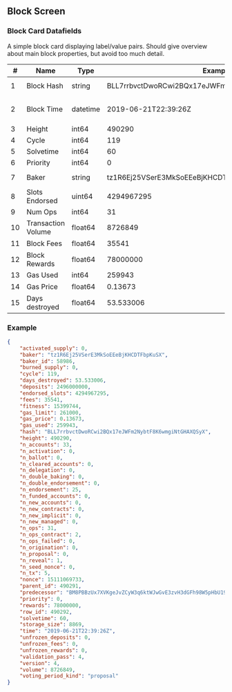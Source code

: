 ## Block Screen

### Block Card Datafields

A simple block card displaying label/value pairs. Should give overview about main block properties, but avoid too much detail.

| #  | Name                   | Type     | Example | Display as |
|----|------------------------|----------|---------|------------|
| 1  | Block Hash             | string   | BLL7rrbvctDwoRCwi2BQx17eJWFm2NybtF8K6wmgiNtGHAXQSyX | shortened `BLL7rr...QSyX` |
| 2  | Block Time             | datetime | 2019-06-21T22:39:26Z | as locale, Jun 21, 2019 22:39:26 |
| 3  | Height                 | int64    | 490290  | 490,290 |
| 4  | Cycle                  | int64    | 119     | 119 |
| 5  | Solvetime              | int64    | 60      | 1 min |
| 6  | Priority               | int64    | 0       | 0 |
| 7  | Baker                  | string   | tz1R6Ej25VSerE3MkSoEEeBjKHCDTFbpKuSX | `tz1R6Ej...KuSX` or `TezosSEAsia` |
| 8  | Slots Endorsed         | uint64   | 4294967295 | 32/32 |
| 9  | Num Ops                | int64    | 31      | 31 |
| 10 | Transaction Volume     | float64  | 8726849 | 8.73ꜩ |
| 11 | Block Fees             | float64  | 35541   | 0.36ꜩ |
| 12 | Block Rewards          | float64  | 78000000| 78ꜩ |
| 13 | Gas Used               | int64    | 259943  | 259,943 |
| 14 | Gas Price              | float64  | 0.13673 | 0.14µꜩ |
| 15 | Days destroyed         | float64  | 53.533006 | 53.53 days |

### Example

```json
{
    "activated_supply": 0,
    "baker": "tz1R6Ej25VSerE3MkSoEEeBjKHCDTFbpKuSX",
    "baker_id": 58986,
    "burned_supply": 0,
    "cycle": 119,
    "days_destroyed": 53.533006,
    "deposits": 2496000000,
    "endorsed_slots": 4294967295,
    "fees": 35541,
    "fitness": 15399744,
    "gas_limit": 261000,
    "gas_price": 0.13673,
    "gas_used": 259943,
    "hash": "BLL7rrbvctDwoRCwi2BQx17eJWFm2NybtF8K6wmgiNtGHAXQSyX",
    "height": 490290,
    "n_accounts": 33,
    "n_activation": 0,
    "n_ballot": 0,
    "n_cleared_accounts": 0,
    "n_delegation": 0,
    "n_double_baking": 0,
    "n_double_endorsement": 0,
    "n_endorsement": 25,
    "n_funded_accounts": 0,
    "n_new_accounts": 0,
    "n_new_contracts": 0,
    "n_new_implicit": 0,
    "n_new_managed": 0,
    "n_ops": 31,
    "n_ops_contract": 2,
    "n_ops_failed": 0,
    "n_origination": 0,
    "n_proposal": 0,
    "n_reveal": 1,
    "n_seed_nonce": 0,
    "n_tx": 5,
    "nonce": 15111069733,
    "parent_id": 490291,
    "predecessor": "BM8PBBzUx7XVKgeJvZCyW3q6ktWJwGvE3zvH3dGFh98W5pHbU19",
    "priority": 0,
    "rewards": 78000000,
    "row_id": 490292,
    "solvetime": 60,
    "storage_size": 8869,
    "time": "2019-06-21T22:39:26Z",
    "unfrozen_deposits": 0,
    "unfrozen_fees": 0,
    "unfrozen_rewards": 0,
    "validation_pass": 4,
    "version": 4,
    "volume": 8726849,
    "voting_period_kind": "proposal"
}
```